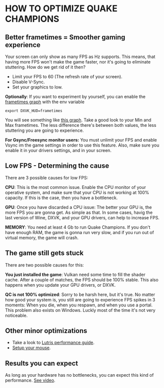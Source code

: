 HOW TO OPTIMIZE QUAKE CHAMPIONS 
================================================

Better frametimes = Smoother gaming experience
-----------------------------------------------
Your screen can only show as many FPS as Hz supports. This means, that having more FPS won't make the game faster, nor it's going to eliminate stuttering. How do we get rid of it then?


* Limit your FPS to 60 (The refresh rate of your screen).
* Disable V-Sync.
* Set your graphics to low.

**Optionally**: 
If you want to experiment by yourself, you can enable the [frametimes graph](https://i.imgur.com/5UkiBri.png) with the env variable

    export DXVK_HUD=frametimes

You will see something like [this graph](https://i.imgur.com/5UkiBri.png). Take a good look to your Min and Max frametimes. The less difference there's between both values, the less stuttering you are going to experience.

**For Gsync/Freesync monitor users:** You must unlimit your FPS and enable Vsync im the game settings in order to use this feature. Also, make sure you enable it in your drivers settings, and in your screen.


Low FPS - Determining the cause
-----------------------------------------------
There are 3 possible causes for low FPS:

**CPU**: 
This is the most common issue. Enable the CPU monitor of your operative system, and make sure that your CPU is not working at 100% capacity. If this is the case, then you have a bottleneck.

**GPU**: 
Once you have discarded a CPU issue: The better your GPU is, the more FPS you are gonna get. As simple as that. In some cases, havig the last version of Wine, DXVK, and your GPU drivers, can help to increase FPS.

**MEMORY**: 
You need at least 4 Gb to run Quake Champions. If you don't have enough RAM, the game is gonna run very slow, and if you run out of virtual memory, the game will crash.


The game still gets stuck
-----------------------------------------------
There are two possible causes for this:


**You just installed the game**: 
Vulkan need some time to fill the shader cache. After a couple of matches, the FPS should be 100% stable. This also happens when you update your GPU drivers, or DXVK.


**QC is not 100% optimized**: 
Sorry to be harsh here, but it's true. No matter how good your system is, you still are going to experience FPS spikes in 3 moments: When you die, when you respawn, and when you use a portal. This problem also exists on Windows. Luckly most of the time it's not very noticeable.


Other minor optimizations
-----------------------------------------------

* Take a look to [Lutris performance guide](https://github.com/lutris/lutris/wiki/Performance-Tweaks).
* [Setup your mouse](https://github.com/Zeioth/zeioth-lutris/blob/master/game-installers/quake-champions/mouse-guide.md).


Results you can expect
-----------------------------------------------
As long as your hardware has no bottlenecks, you can expect this kind of performance. [See video](https://www.youtube.com/watch?v=oHMOgV-8heM&t).
